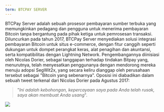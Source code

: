 ```yaml
---
term: BTCPAY SERVER
---
```


BTCPay Server adalah sebuah prosesor pembayaran sumber terbuka yang memungkinkan pedagang dan pengguna untuk menerima pembayaran Bitcoin tanpa bergantung pada pihak ketiga untuk pemrosesan transaksi. Diluncurkan pada tahun 2017, BTCPay Server menyediakan solusi integrasi pembayaran Bitcoin untuk situs e-commerce, dengan fitur canggih seperti dukungan untuk dompet perangkat keras, alat penagihan dan akuntansi, serta kompatibilitas dengan Lightning Network. Pengembangannya diinisiasi oleh Nicolas Dorier, sebagai tanggapan terhadap tindakan Bitpay yang, menurutnya, telah menyesatkan penggunanya dengan mendorong mereka menuju adopsi SegWit2x, yang secara keliru dianggap oleh perusahaan tersebut sebagai "Bitcoin yang sebenarnya". Oposisi ini diabadikan dalam sebuah tweet terkenal dari Nicolas Dorier pada Agustus 2017:

> "_Ini adalah kebohongan, kepercayaan saya pada Anda telah rusak, saya akan membuat Anda usang_".

![](../../dictionnaire/assets/53.png)
